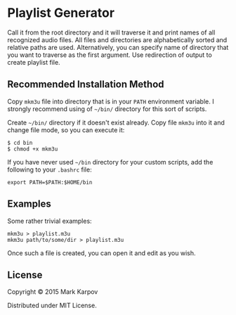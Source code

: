 # Playlist Generator

Call it from the root directory and it will traverse it and print names of
all recognized audio files. All files and directories are alphabetically
sorted and relative paths are used. Alternatively, you can specify name of
directory that you want to traverse as the first argument. Use redirection
of output to create playlist file.

## Recommended Installation Method

Copy `mkm3u` file into directory that is in your `PATH` environment
variable. I strongly recommend using of `~/bin/` directory for this sort of
scripts.

Create `~/bin/` directory if it doesn't exist already. Copy file `mkm3u`
into it and change file mode, so you can execute it:

```
$ cd bin
$ chmod +x mkm3u
```

If you have never used `~/bin` directory for your custom scripts, add the
following to your `.bashrc` file:

```
export PATH=$PATH:$HOME/bin
```

## Examples

Some rather trivial examples:

```
mkm3u > playlist.m3u
mkm3u path/to/some/dir > playlist.m3u
```

Once such a file is created, you can open it and edit as you wish.

## License

Copyright © 2015 Mark Karpov

Distributed under MIT License.
